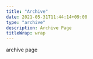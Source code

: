 ```yaml
---
title: "Archive"
date: 2021-05-31T11:44:14+09:00
type: "archive"
description: Archive Page
titleWrap: wrap
---
```


archive page
